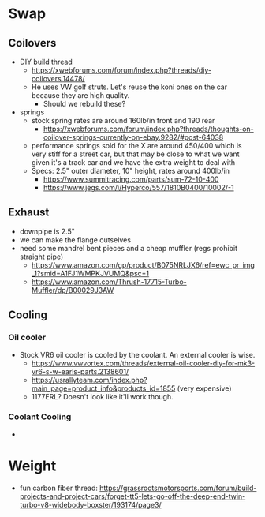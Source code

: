 # Swap

## Coilovers
* DIY build thread
  * https://xwebforums.com/forum/index.php?threads/diy-coilovers.14478/
  * He uses VW golf struts. Let's reuse the koni ones on the car because they are high quality. 
    * Should we rebuild these?
* springs
  * stock spring rates are around 160lb/in front and 190 rear
    * https://xwebforums.com/forum/index.php?threads/thoughts-on-coilover-springs-currently-on-ebay.9282/#post-64038
  * performance springs sold for the X are around 450/400 which is very stiff for a street car, but
    that may be close to what we want given it's a track car and we have the extra weight to deal with
  * Specs: 2.5" outer diameter, 10" height, rates around 400lb/in
    * https://www.summitracing.com/parts/sum-72-10-400
    * https://www.jegs.com/i/Hyperco/557/1810B0400/10002/-1


## Exhaust
  * downpipe is 2.5"
  * we can make the flange outselves
  * need some mandrel bent pieces and a cheap muffler (regs prohibit straight pipe)
      * https://www.amazon.com/gp/product/B075NRLJX6/ref=ewc_pr_img_1?smid=A1FJ1WMPKJVUMQ&psc=1
      * https://www.amazon.com/Thrush-17715-Turbo-Muffler/dp/B00029J3AW
    
## Cooling
### Oil cooler
 * Stock VR6 oil cooler is cooled by the coolant. An external cooler is wise. 
   * https://www.vwvortex.com/threads/external-oil-cooler-diy-for-mk3-vr6-s-w-earls-parts.2138601/
   * https://usrallyteam.com/index.php?main_page=product_info&products_id=1855 (very expensive)
   * 1177ERL? Doesn't look like it'll work though.
### Coolant Cooling
  * 
# Weight
  * fun carbon fiber thread: https://grassrootsmotorsports.com/forum/build-projects-and-project-cars/forget-tt5-lets-go-off-the-deep-end-twin-turbo-v8-widebody-boxster/193174/page3/
